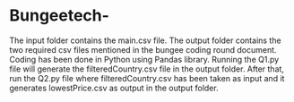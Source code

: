 # Bungeetech-
The input folder contains the main.csv file.
The output folder contains the two required csv files mentioned in the bungee coding round document.
Coding has been done in Python using Pandas library. 
Running the Q1.py file will generate the filteredCountry.csv file in the output folder. After that, run the Q2.py file where filteredCountry.csv has been taken as input 
and it generates lowestPrice.csv as output in the output folder. 
